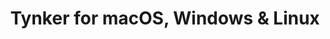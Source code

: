 ---
name: ​Tynker
url: 'https://www.tynker.com/'
category: ​Education
title: '​Tynker for macOS, Windows & Linux'
key: tynker

---